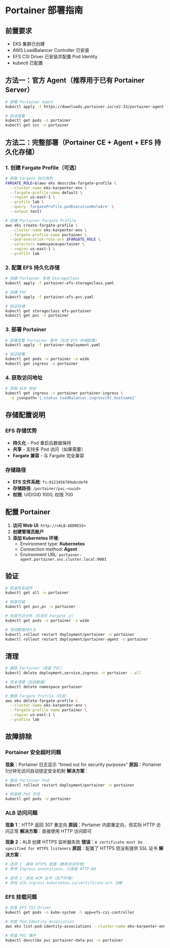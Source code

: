# Portainer 部署指南

## 前置要求

- EKS 集群已创建
- AWS LoadBalancer Controller 已安装
- EFS CSI Driver 已安装并配置 Pod Identity
- kubectl 已配置

## 方法一：官方 Agent（推荐用于已有 Portainer Server）

```bash
# 部署 Portainer Agent
kubectl apply -f https://downloads.portainer.io/ce2-33/portainer-agent-k8s-lb.yaml

# 验证部署
kubectl get pods -n portainer
kubectl get svc -n portainer
```

## 方法二：完整部署（Portainer CE + Agent + EFS 持久化存储）

### 1. 创建 Fargate Profile（可选）

```bash
# 获取 Fargate 执行角色
FARGATE_ROLE=$(aws eks describe-fargate-profile \
  --cluster-name eks-karpenter-env \
  --fargate-profile-name default \
  --region us-east-1 \
  --profile lab \
  --query 'fargateProfile.podExecutionRoleArn' \
  --output text)

# 创建 Portainer Fargate Profile
aws eks create-fargate-profile \
  --cluster-name eks-karpenter-env \
  --fargate-profile-name portainer \
  --pod-execution-role-arn $FARGATE_ROLE \
  --selectors namespace=portainer \
  --region us-east-1 \
  --profile lab
```

### 2. 配置 EFS 持久化存储

```bash
# 创建 Portainer 专用 StorageClass
kubectl apply -f portainer-efs-storageclass.yaml

# 创建 PVC
kubectl apply -f portainer-efs-pvc.yaml

# 验证存储
kubectl get storageclass efs-portainer
kubectl get pvc -n portainer
```

### 3. 部署 Portainer

```bash
# 部署完整 Portainer 套件（包含 EFS 存储配置）
kubectl apply -f portainer-deployment.yaml

# 验证部署
kubectl get pods -n portainer -o wide
kubectl get ingress -n portainer
```

### 4. 获取访问地址

```bash
# 获取 ALB 地址
kubectl get ingress -n portainer portainer-ingress \
  -o jsonpath='{.status.loadBalancer.ingress[0].hostname}'
```

## 存储配置说明

### EFS 存储优势
- **持久化** - Pod 重启后数据保持
- **共享** - 支持多 Pod 访问（如果需要）
- **Fargate 兼容** - 与 Fargate 完全兼容

### 存储路径
- **EFS 文件系统**: `fs-0123456789abcdef0`
- **存储路径**: `/portainer/pvc-<uuid>`
- **权限**: UID/GID 1000, 权限 700

## 配置 Portainer

1. **访问 Web UI**: `http://<ALB-ADDRESS>`
2. **创建管理员账户**
3. **添加 Kubernetes 环境**:
   - Environment type: **Kubernetes**
   - Connection method: **Agent**
   - Environment URL: `portainer-agent.portainer.svc.cluster.local:9001`

## 验证

```bash
# 检查所有组件
kubectl get all -n portainer

# 检查存储
kubectl get pvc,pv -n portainer

# 检查节点分布（应该在 Fargate 上）
kubectl get pods -n portainer -o wide

# 测试数据持久化
kubectl rollout restart deployment/portainer -n portainer
kubectl rollout restart deployment/portainer-agent -n portainer
```

## 清理

```bash
# 删除 Portainer（保留 PVC）
kubectl delete deployment,service,ingress -n portainer --all

# 完全清理（包括数据）
kubectl delete namespace portainer

# 删除 Fargate Profile（可选）
aws eks delete-fargate-profile \
  --cluster-name eks-karpenter-env \
  --fargate-profile-name portainer \
  --region us-east-1 \
  --profile lab
```

## 故障排除

### Portainer 安全超时问题
**现象**：Portainer 日志显示 "timed out for security purposes"
**原因**：Portainer 5分钟无访问自动锁定安全机制
**解决方案**：
```bash
# 重启 Portainer Pod
kubectl rollout restart deployment/portainer -n portainer

# 检查新 Pod 状态
kubectl get pods -n portainer
```

### ALB 访问问题
**现象 1**：HTTP 返回 307 重定向
**原因**：Portainer 内部重定向，但实际 HTTP 访问正常
**解决方案**：直接使用 HTTP 访问即可

**现象 2**：ALB 创建 HTTPS 监听器失败
**错误**：`A certificate must be specified for HTTPS listeners`
**原因**：配置了 HTTPS 但没有提供 SSL 证书
**解决方案**：
```bash
# 选项 1：移除 HTTPS 配置（推荐测试环境）
# 修改 Ingress annotations，只保留 HTTP:80

# 选项 2：添加 ACM 证书（生产环境）
# 添加 alb.ingress.kubernetes.io/certificate-arn 注解
```

### EFS 挂载问题
```bash
# 检查 EFS CSI Driver
kubectl get pods -n kube-system -l app=efs-csi-controller

# 检查 Pod Identity Association
aws eks list-pod-identity-associations --cluster-name eks-karpenter-env --profile lab

# 检查 PVC 事件
kubectl describe pvc portainer-data-pvc -n portainer
```
